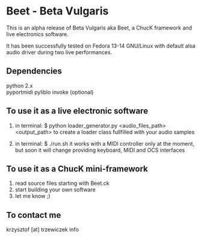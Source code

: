 Beet - Beta Vulgaris
====================
This is an alpha release of Beta Vulgaris aka Beet, a ChucK framework and
live electronics software.

It has been successfully tested on Fedora 13-14 GNU/Linux with default alsa
audio driver during two live performances.

Dependencies
------------
  python 2.x  
  pyportmidi
  pyliblo
  invoke (optional)


To use it as a live electronic software
---------------------------------------
  1. in terminal:
        $ python loader_generator.py <audio_files_path> <output_path>
     to create a loader class fullfilled with your audio samples

  2. in terminal:
        $ ./run.sh
     it works with a MIDI controller only at the moment, but soon it will 
     change providing keyboard, MIDI and OCS interfaces

To use it as a ChucK mini-framework
-----------------------------------
  1. read source files starting with Beet.ck 
  2. start building your own software
  3. let me know ;)


To contact me
-------------
krzysztof [at] trzewiczek info
